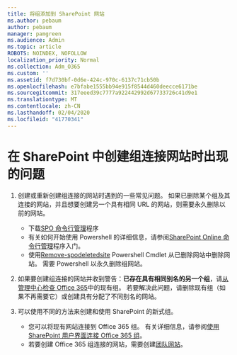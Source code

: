 ```yaml
---
title: 将组添加到 SharePoint 网站
ms.author: pebaum
author: pebaum
manager: pamgreen
ms.audience: Admin
ms.topic: article
ROBOTS: NOINDEX, NOFOLLOW
localization_priority: Normal
ms.collection: Adm_O365
ms.custom: ''
ms.assetid: f7d730bf-0d6e-424c-970c-6137c71cb50b
ms.openlocfilehash: e7bfabe1555bb94e915f8544d460deecce6171be
ms.sourcegitcommit: 317eeed39c7777a922442992d67733726c41d9e1
ms.translationtype: MT
ms.contentlocale: zh-CN
ms.lasthandoff: 02/04/2020
ms.locfileid: "41770341"
---
```

# <a name="issues-when-creating-a-group-connected-site-in-sharepoint"></a>在 SharePoint 中创建组连接网站时出现的问题

1. 创建或重新创建组连接的网站时遇到的一些常见问题。
如果已删除某个组及其连接的网站，并且想要创建另一个具有相同 URL 的网站，则需要永久删除以前的网站。

   - 下载[SPO 命令行管理](https://support.office.com/article/introduction-to-the-sharepoint-online-management-shell-c16941c3-19b4-4710-8056-34c034493429)程序
   - 有关如何开始使用 Powershell 的详细信息，请参阅[SharePoint Online 命令行管理](https://docs.microsoft.com/powershell/module/sharepoint-online/remove-sposite)程序入门。
   - 使用[Remove-spodeletedsite](https://docs.microsoft.com/powershell/module/sharepoint-online/remove-sposite?view=sharepoint-ps) Powershell Cmdlet 从已删除网站中删除网站。 需要 Powershell 以永久删除组网站。

1. 如果要创建组连接的网站并收到警告：**已存在具有相同别名的另一个组**，请[从管理中心检查 Office 365](https://admin.microsoft.com/AdminPortal/Home#/groups)中的现有组。 若要解决此问题，请删除现有组（如果不再需要它）或创建具有分配了不同别名的网站。

1. 可以使用不同的方法来创建和使用 SharePoint 的新式组。

   - 您可以将现有网站连接到 Office 365 组。 有关详细信息，请参阅[使用 SharePoint 用户界面连接 Office 365 组](https://docs.microsoft.com/sharepoint/dev/transform/modernize-connect-to-office365-group#connect-an-office-365-group-using-the-sharepoint-user-interface)。
   - 若要创建 Office 365 组连接的网站，需要创建[团队网站](https://admin.microsoft.com/sharepoint)。

